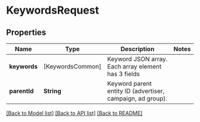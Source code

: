 # KeywordsRequest

## Properties
Name | Type | Description | Notes
------------ | ------------- | ------------- | -------------
**keywords** | [KeywordsCommon] | Keyword JSON array. Each array element has 3 fields | 
**parentId** | **String** | Keyword parent entity ID (advertiser, campaign, ad group). | 

[[Back to Model list]](../README.md#documentation-for-models) [[Back to API list]](../README.md#documentation-for-api-endpoints) [[Back to README]](../README.md)


